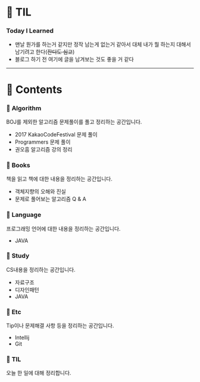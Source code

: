 # :thought_balloon: TIL
### Today I Learned

* 맨날 뭔가를 하는거 같지만 정작 남는게 없는거 같아서 대체 내가 뭘 하는지 대해서 남기려고 한다(~~잔디도 심고~~)
* 블로그 하기 전 여기에 글을 남겨보는 것도 좋을 거 같다

***

# :book: __Contents__

### :pushpin: __Algorithm__
BOJ를 제외한 알고리즘 문제풀이를 풀고 정리하는 공간입니다.

* 2017 KakaoCodeFestival 문제 풀이
* Programmers 문제 풀이
* 권오흠 알고리즘 강의 정리

### :pushpin: __Books__
책을 읽고 책에 대한 내용을 정리하는 공간입니다.
* 객체지향의 오해와 진실
* 문제로 풀어보는 알고리즘 Q & A

### :pushpin: __Language__
프로그래밍 언어에 대한 내용을 정리하는 공간입니다.
* JAVA

### :pushpin: __Study__
CS내용을 정리하는 공간입니다.
* 자료구조
* 디자인패턴
* JAVA

### :pushpin: __Etc__
Tip이나 문제해결 사항 등을 정리하는 공간입니다.
* Intellij
* Git

### :pushpin: __TIL__
오늘 한 일에 대해 정리합니다.
